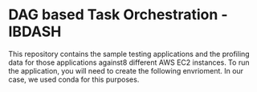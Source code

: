 # DAG based Task Orchestration - IBDASH

This repository contains the sample testing applications and the profiling data for those applications against8 different AWS EC2 instances. To run the application, you will need to create the following envrioment. In our case, we used conda for this purposes.



